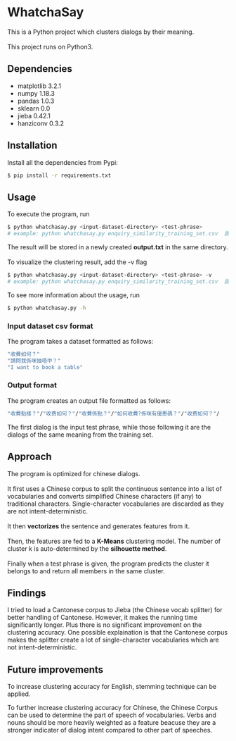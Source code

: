 # WhatchaSay
This is a Python project which clusters dialogs by their meaning.\
<br>
This project runs on Python3.

## Dependencies
+ matplotlib 3.2.1
+ numpy 1.18.3
+ pandas 1.0.3
+ sklearn 0.0
+ jieba 0.42.1
+ hanziconv 0.3.2

## Installation
Install all the dependencies from Pypi:
```sh
$ pip install -r requirements.txt
```

## Usage
To execute the program, run
```sh
$ python whatchasay.py <input-dataset-directory> <test-phrase>
# example: python whatchasay.py enquiry_similarity_training_set.csv  請問收費？
```
The result will be stored in a newly created **output.txt** in the same directory.\
<br>
To visualize the clustering result, add the -v flag
```sh
$ python whatchasay.py <input-dataset-directory> <test-phrase> -v
# example: python whatchasay.py enquiry_similarity_training_set.csv  請問收費？ -v
```

To see more information about the usage, run

```sh
$ python whatchasay.py -h
```

### Input dataset csv format
The program takes a dataset formatted as follows:

```sh
"收費如何？"
"請問我係咪抽唔中？"
"I want to book a table"
```

### Output format
The program creates an output file formatted as follows:
```sh
"收費點樣？"/"收费如何？"/"收費係點？"/"如何收費?係咪有優惠碼？"/"收费如何？"/
```
The first dialog is the input test phrase, while those following it are the dialogs of the same meaning from the training set.

## Approach
The program is optimized for chinese dialogs.\
<br>
It first uses a Chinese corpus to split the continuous sentence into a list of vocabularies and converts simplified Chinese characters (if any) to traditional characters. Single-character vocabularies are discarded as they are not intent-deterministic.\
<br>
It then **vectorizes** the sentence and generates features from it.\
<br>
Then, the features are fed to a **K-Means** clustering model. The number of cluster k is auto-determined by the **silhouette method**.\
<br>
Finally when a test phrase is given, the program predicts the cluster it belongs to and return all members in the same cluster.

## Findings
I tried to load a Cantonese corpus to Jieba (the Chinese vocab splitter) for better handling of Cantonese. However, it makes the running time significantly longer. Plus there is no significant improvement on the clustering accuracy. One possible explaination is that the Cantonese corpus makes the splitter create a lot of single-character vocabularies which are not intent-deterministic.

## Future improvements
To increase clustering accuracy for English, stemming technique can be applied.

To further increase clustering accuracy for Chinese, the Chinese Corpus can be used to determine the part of speech of vocabularies. Verbs and nouns should be more heavily weighted as a feature beacuse they are a stronger indicater of dialog intent compared to other part of speeches.
